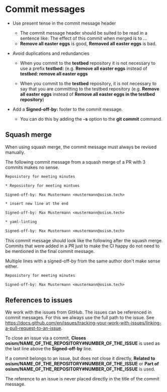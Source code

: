 # Commit messages

* Use present tense in the commit message header

  * The commit message header should be suited to be read in a sentence like: The effect of this commit when merged is to ...
  * **Remove all easter eggs** is good, **Removed all easter eggs** is bad.

* Avoid duplications and redundancies

  * When you commit to the **testbed** repository it is not necessary to use a prefix **testbed:** (e.g.
    **Remove all easter eggs** instead of **testbed: remove all easter eggs**

  * When you commit to the **testbed** repository, it is not necessary to say that you are committing to the testbed repository
    (e.g. **Remove all easter eggs** instead of **Remove all easter eggs in the testbed repository**)

* Add a **Signed-off-by:** footer to the commit message.

  * You can do this by adding the **-s** option to the **git commit** command.

## Squash merge

When using squash merge, the commit message must always be revised manually.

The following commit message from a squash merge of a PR with 3 commits makes no sense.

```txt
Reposistory for meeting minutes

* Reposistory for meeting mintues

Signed-off-by: Max Mustermann <mustermann@osism.tech>

* insert new line at the end

Signed-off-by: Max Mustermann <mustermann@osism.tech>

* yaml-linting

Signed-off-by: Max Mustermann <mustermann@osism.tech>
```

This commit message should look like the following after the squash merge. Commits that were added in a PR just to make the CI
happy do not need to be mentioned in the final commit message.

Multiple lines with a signed-off-by from the same author don't make sense either.

```txt
Reposistory for meeting minutes

Signed-off-by: Max Mustermann <mustermann@osism.tech>
```

## References to issues

We work with the issues from GitHub. The issues can be referenced in commit messages.
For this we always use the full path to the issue.
See <https://docs.github.com/en/issues/tracking-your-work-with-issues/linking-a-pull-request-to-an-issue>.

To close an issue via a commit, **Closes osism/NAME_OF_THE_REPOSITORY#NUMBER_OF_THE_ISSUE** is used as the last line above the
**Signed-off-by** line.

If a commit belongs to an issue, but does not close it directly, **Related to osism/NAME_OF_THE_REPOSITORY#NUMBER_OF_THE_ISSUE**
or **Part of osism/NAME_OF_THE_REPOSITORY#NUMBER_OF_THE_ISSUE** is used.

The reference to an issue is never placed directly in the title of the commit message.
